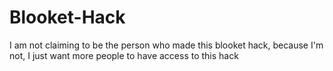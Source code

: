 # Blooket-Hack
I am not claiming to be the person who made this blooket hack, because I'm not, I just want more people to have access to this hack
